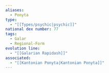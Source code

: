 ```yaml
---
aliases:
  - Ponyta
type:
  - "[[Types/psychic|psychic]]"
national dex number: 77
tags:
  - Galar
  - Regional-Form
evolution line:
  - "[[Galarian Rapidash]]"
associated:
  - "[[Kantonian Ponyta|Kantonian Ponyta]]"
---
```

